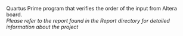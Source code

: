 Quartus Prime program that verifies the order of the input from Altera board.  
*Please refer to the report found in the Report directory for detailed information about the project*  

